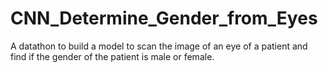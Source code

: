 # CNN_Determine_Gender_from_Eyes
A datathon to build a model to scan the image of an eye of a patient and find if the gender of the patient is male or female.
